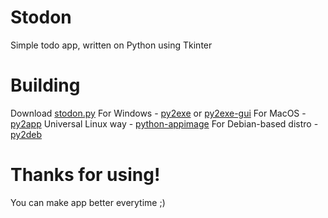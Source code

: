 # Stodon
Simple todo app, written on Python using Tkinter

# Building
Download [stodon.py](https://github.com/Fynjirby/Stodon/blob/main/stodon.py)
For Windows - [py2exe](https://pypi.org/project/py2exe) or [py2exe-gui](https://pypi.org/project/py2exe-gui)
For MacOS - [py2app](https://pypi.org/project/py2app)
Universal Linux way - [python-appimage](https://pypi.org/project/python-appimage)
For Debian-based distro - [py2deb](https://pypi.org/project/py2deb)

# Thanks for using!
You can make app better everytime ;)
